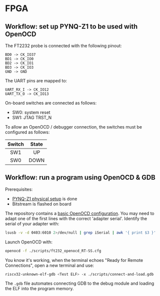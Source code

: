 # FPGA

## Workflow: set up PYNQ-Z1 to be used with OpenOCD

The FT2232 probe is connected with the following pinout:

```text
BD0 -> CK_IO37
BD1 -> CK_IO0
BD2 -> CK_IO1
BD3 -> CK_IO3
GND -> GND
```

The UART pins are mapped to:

```text
UART_RX_I -> CK_IO12
UART_TX_O -> CK_IO13
```

On-board switches are connected as follows:

- SW0: system reset
- SW1: JTAG TRST_N

To allow an OpenOCD / debugger connection, the switches must be configured as follows:

| Switch | State |
| :-:    | :-:   |
| SW1    | UP    |
| SW0    | DOWN  |

## Workflow: run a program using OpenOCD & GDB

Prerequisites:

- [PYNQ-Z1 physical setup](#workflow-set-up-pynq-z1-to-be-used-with-openocd) is done
- Bitstream is flashed on board

The repository contains a [basic OpenOCD configuration](./scripts/ft232_openocd_RT-SS.cfg). You may need to adapt one of the first lines with the correct 'adapter serial'. Identify the serial of your adapter with:

```sh
lsusb -v -d 0403:6010 2>/dev/null | grep iSerial | awk '{ print $3 }'
```

Launch OpenOCD with:

```sh
openocd -f ./scripts/ft232_openocd_RT-SS.cfg
```

You know it's working, when the terminal echoes "Ready for Remote Connections", open a new terminal and use:

```sh
riscv32-unknown-elf-gdb <Test ELF> -x ./scripts/connect-and-load.gdb
```

The `.gdb` file automates connecting GDB to the debug module and loading the ELF into the program memory.
